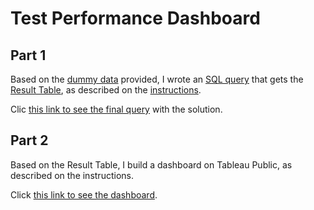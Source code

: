 # Test Performance Dashboard

## Part 1

Based on the [dummy data](https://github.com/FranciscoGalan/michael_page_test/blob/main/Dummy%20data%20for%20test%20PS%20analytic.xlsx) provided, I wrote an [SQL query](https://github.com/FranciscoGalan/michael_page_test/blob/main/Solution_query.sql) that gets the [Result Table](https://github.com/FranciscoGalan/michael_page_test/blob/main/result_table.csv), as described on the [instructions](https://github.com/FranciscoGalan/michael_page_test/blob/main/Improvado%20test%20for%20PS%20analyst%20(1)%20(1).docx).

Clic [this link to see the final query](https://github.com/FranciscoGalan/michael_page_test/blob/main/Solution_query.sql) with the solution.



## Part 2

Based on the Result Table, I build a dashboard on Tableau Public, as described on the instructions. 

Click [this link to see the dashboard](https://public.tableau.com/app/profile/francisco.galan/viz/TestPerformanceDashboard/Dashboard).